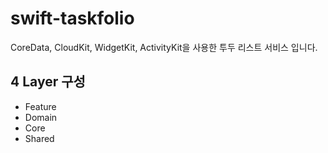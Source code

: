 # swift-taskfolio
CoreData, CloudKit, WidgetKit, ActivityKit을 사용한 투두 리스트 서비스 입니다.

## 4 Layer 구성

- Feature
- Domain
- Core
- Shared
